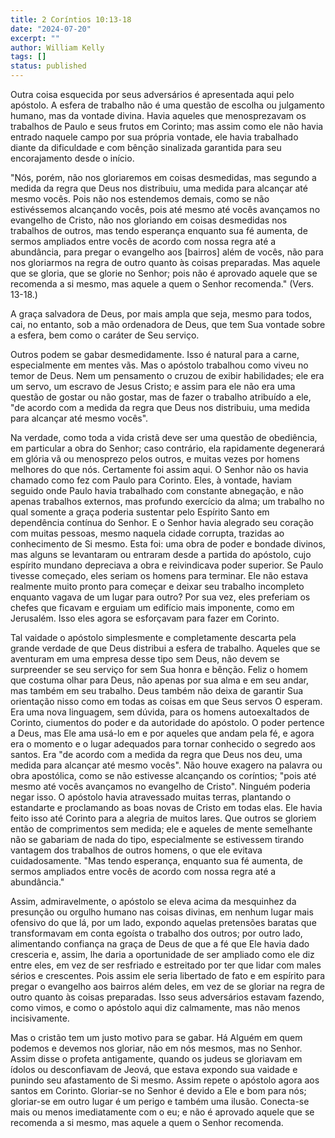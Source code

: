 ```yaml
---
title: 2 Coríntios 10:13-18
date: "2024-07-20"
excerpt: ""
author: William Kelly
tags: []
status: published
---
```


Outra coisa esquecida por seus adversários é apresentada aqui pelo
apóstolo. A esfera de trabalho não é uma questão de escolha ou
julgamento humano, mas da vontade divina. Havia aqueles que
menosprezavam os trabalhos de Paulo e seus frutos em Corinto; mas assim
como ele não havia entrado naquele campo por sua própria vontade, ele
havia trabalhado diante da dificuldade e com bênção sinalizada garantida
para seu encorajamento desde o início.

\"Nós, porém, não nos gloriaremos em coisas desmedidas, mas segundo a
medida da regra que Deus nos distribuiu, uma medida para alcançar até
mesmo vocês. Pois não nos estendemos demais, como se não estivéssemos
alcançando vocês, pois até mesmo até vocês avançamos no evangelho de
Cristo, não nos gloriando em coisas desmedidas nos trabalhos de outros,
mas tendo esperança enquanto sua fé aumenta, de sermos ampliados entre
vocês de acordo com nossa regra até a abundância, para pregar o
evangelho aos \[bairros\] além de vocês, não para nos gloriarmos na
regra de outro quanto às coisas preparadas. Mas aquele que se gloria,
que se glorie no Senhor; pois não é aprovado aquele que se recomenda a
si mesmo, mas aquele a quem o Senhor recomenda.\" (Vers. 13-18.)

A graça salvadora de Deus, por mais ampla que seja, mesmo para todos,
cai, no entanto, sob a mão ordenadora de Deus, que tem Sua vontade sobre
a esfera, bem como o caráter de Seu serviço.

Outros podem se gabar desmedidamente. Isso é natural para a carne,
especialmente em mentes vãs. Mas o apóstolo trabalhou como viveu no
temor de Deus. Nem um pensamento o cruzou de exibir habilidades; ele era
um servo, um escravo de Jesus Cristo; e assim para ele não era uma
questão de gostar ou não gostar, mas de fazer o trabalho atribuído a
ele, \"de acordo com a medida da regra que Deus nos distribuiu, uma
medida para alcançar até mesmo vocês\".

Na verdade, como toda a vida cristã deve ser uma questão de obediência,
em particular a obra do Senhor; caso contrário, ela rapidamente
degenerará em glória vã ou menosprezo pelos outros, e muitas vezes por
homens melhores do que nós. Certamente foi assim aqui. O Senhor não os
havia chamado como fez com Paulo para Corinto. Eles, à vontade, haviam
seguido onde Paulo havia trabalhado com constante abnegação, e não
apenas trabalhos externos, mas profundo exercício da alma; um trabalho
no qual somente a graça poderia sustentar pelo Espírito Santo em
dependência contínua do Senhor. E o Senhor havia alegrado seu coração
com muitas pessoas, mesmo naquela cidade corrupta, trazidas ao
conhecimento de Si mesmo. Esta foi: uma obra de poder e bondade divinos,
mas alguns se levantaram ou entraram desde a partida do apóstolo, cujo
espírito mundano depreciava a obra e reivindicava poder superior. Se
Paulo tivesse começado, eles seriam os homens para terminar. Ele não
estava realmente muito pronto para começar e deixar seu trabalho
incompleto enquanto vagava de um lugar para outro? Por sua vez, eles
preferiam os chefes que ficavam e erguiam um edifício mais imponente,
como em Jerusalém. Isso eles agora se esforçavam para fazer em Corinto.

Tal vaidade o apóstolo simplesmente e completamente descarta pela grande
verdade de que Deus distribui a esfera de trabalho. Aqueles que se
aventuram em uma empresa desse tipo sem Deus, não devem se surpreender
se seu serviço for sem Sua honra e bênção. Feliz o homem que costuma
olhar para Deus, não apenas por sua alma e em seu andar, mas também em
seu trabalho. Deus também não deixa de garantir Sua orientação nisso
como em todas as coisas em que Seus servos O esperam. Era uma nova
linguagem, sem dúvida, para os homens autoexaltados de Corinto,
ciumentos do poder e da autoridade do apóstolo. O poder pertence a Deus,
mas Ele ama usá-lo em e por aqueles que andam pela fé, e agora era o
momento e o lugar adequados para tornar conhecido o segredo aos santos.
Era \"de acordo com a medida da regra que Deus nos deu, uma medida para
alcançar até mesmo vocês\". Não houve exagero na palavra ou obra
apostólica, como se não estivesse alcançando os coríntios; \"pois até
mesmo até vocês avançamos no evangelho de Cristo\". Ninguém poderia
negar isso. O apóstolo havia atravessado muitas terras, plantando o
estandarte e proclamando as boas novas de Cristo em todas elas. Ele
havia feito isso até Corinto para a alegria de muitos lares. Que outros
se gloriem então de comprimentos sem medida; ele e aqueles de mente
semelhante não se gabariam de nada do tipo, especialmente se estivessem
tirando vantagem dos trabalhos de outros homens, o que ele evitava
cuidadosamente. \"Mas tendo esperança, enquanto sua fé aumenta, de
sermos ampliados entre vocês de acordo com nossa regra até a
abundância.\"

Assim, admiravelmente, o apóstolo se eleva acima da mesquinhez da
presunção ou orgulho humano nas coisas divinas, em nenhum lugar mais
ofensivo do que lá, por um lado, expondo aquelas pretensões baratas que
transformavam em conta egoísta o trabalho dos outros; por outro lado,
alimentando confiança na graça de Deus de que a fé que Ele havia dado
cresceria e, assim, lhe daria a oportunidade de ser ampliado como ele
diz entre eles, em vez de ser resfriado e estreitado por ter que lidar
com males sérios e crescentes. Pois assim ele seria libertado de fato e
em espírito para pregar o evangelho aos bairros além deles, em vez de se
gloriar na regra de outro quanto às coisas preparadas. Isso seus
adversários estavam fazendo, como vimos, e como o apóstolo aqui diz
calmamente, mas não menos incisivamente.

Mas o cristão tem um justo motivo para se gabar. Há Alguém em quem
podemos e devemos nos gloriar, não em nós mesmos, mas no Senhor. Assim
disse o profeta antigamente, quando os judeus se gloriavam em ídolos ou
desconfiavam de Jeová, que estava expondo sua vaidade e punindo seu
afastamento de Si mesmo. Assim repete o apóstolo agora aos santos em
Corinto. Gloriar-se no Senhor é devido a Ele e bom para nós; gloriar-se
em outro lugar é um perigo e também uma ilusão. Conecta-se mais ou menos
imediatamente com o eu; e não é aprovado aquele que se recomenda a si
mesmo, mas aquele a quem o Senhor recomenda.
